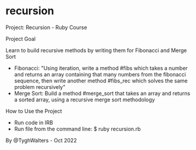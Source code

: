 # recursion
Project: Recursion - Ruby Course

Project Goal

Learn to build recursive methods by writing them for Fibonacci and Merge Sort 

- Fibonacci: "Using iteration, write a method #fibs which takes a number and returns an array containing that many numbers from the fibonacci sequence, then write another method #fibs_rec which solves the same problem recursively"
- Merge Sort: Build a method #merge_sort that takes an array and returns a sorted array, using a recursive merge sort methodology

How to Use the Project

- Run code in IRB
- Run file from the command line:  $ ruby recursion.rb 

By @TyghWalters - Oct 2022